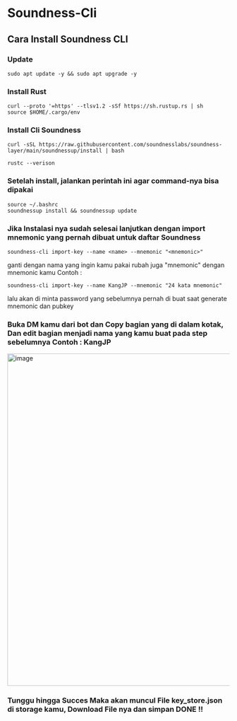 # Soundness-Cli

## Cara Install Soundness CLI

### Update
```
sudo apt update -y && sudo apt upgrade -y
```

### Install Rust
```
curl --proto '=https' --tlsv1.2 -sSf https://sh.rustup.rs | sh 
source $HOME/.cargo/env
```

### Install Cli Soundness
```
curl -sSL https://raw.githubusercontent.com/soundnesslabs/soundness-layer/main/soundnessup/install | bash
```
```
rustc --verison
```

### Setelah install, jalankan perintah ini agar command-nya bisa dipakai
```
source ~/.bashrc
soundnessup install && soundnessup update 
```
### Jika Instalasi nya sudah selesai lanjutkan dengan import mnemonic yang pernah dibuat untuk daftar Soundness
```
soundness-cli import-key --name <name> --mnemonic "<mnemonic>"
```
ganti <name> dengan nama yang ingin kamu pakai rubah juga "mnemonic" dengan mnemonic kamu Contoh :
```
soundness-cli import-key --name KangJP --mnemonic "24 kata mnemonic"
```
lalu akan di minta password yang sebelumnya pernah di buat saat generate mnemonic dan pubkey

### Buka DM kamu dari bot dan Copy bagian yang di dalam kotak, Dan edit bagian <your-key-name> menjadi nama yang kamu buat pada step sebelumnya Contoh : KangJP
<img width="530" height="752" alt="image" src="https://github.com/user-attachments/assets/9b5d0889-efff-4a9a-8142-c11b9ad2f777" />

### Tunggu hingga Succes Maka akan muncul File key_store.json di storage kamu, Download File nya dan simpan DONE !! 

